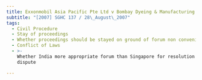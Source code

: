 ```yaml
---
title: Exxonmobil Asia Pacific Pte Ltd v Bombay Dyeing & Manufacturing Co Ltd
subtitle: "[2007] SGHC 137 / 28\_August\_2007"
tags:
  - Civil Procedure
  - Stay of proceedings
  - Whether proceedings should be stayed on ground of forum non conveniens
  - Conflict of Laws
  - >-
    Whether India more appropriate forum than Singapore for resolution of
    dispute

---
```


